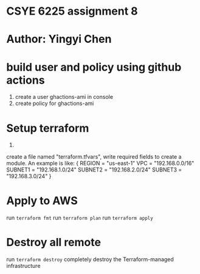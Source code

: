 # CSYE 6225 assignment 8

# Author: Yingyi Chen

# build user and policy using github actions
1. create a user ghactions-ami in console
2. create policy for ghactions-ami

# Setup terraform
1. 
create a file named "terraform.tfvars", write required fields to create a module.
An example is like:
{
REGION  = "us-east-1"
VPC     = "192.168.0.0/16"
SUBNET1 = "192.168.1.0/24"
SUBNET2 = "192.168.2.0/24"
SUBNET3 = "192.168.3.0/24"
}

# Apply to AWS
run `terraform fmt`
run `terraform plan`
run `terraform apply`

# Destroy all remote 
run `terraform destroy`
completely destroy the Terraform-managed infrastructure